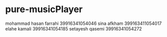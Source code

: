 # pure-musicPlayer
mohammad hasan farrahi 39916341054046
sina afkham 399163411054017
elahe kamali 39916341054185
setayesh qasemi 39916341054272
